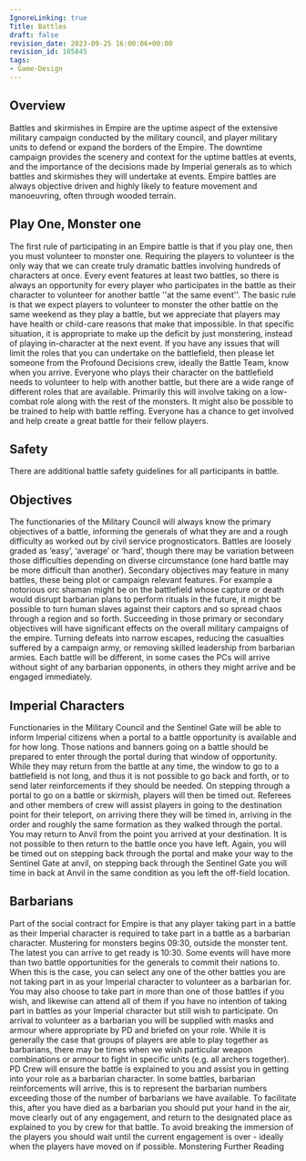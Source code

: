 ```yaml
---
IgnoreLinking: true
Title: Battles
draft: false
revision_date: 2023-09-25 16:00:06+00:00
revision_id: 105845
tags:
- Game-Design
---
```


## Overview
Battles and skirmishes in Empire are the uptime aspect of the extensive military campaign conducted by the military council, and player military units to defend or expand the borders of the Empire. The downtime campaign provides the scenery and context for the uptime battles at events, and the importance of the decisions made by Imperial generals as to which battles and skirmishes they will undertake at events.
Empire battles are always objective driven and highly likely to feature movement and manoeuvring, often through wooded terrain.
## Play One, Monster one
The first rule of participating in an Empire battle is that if you play one, then you must volunteer to monster one. Requiring the players to volunteer is the only way that we can create truly dramatic battles involving hundreds of characters at once.
Every event features at least two battles, so there is always an opportunity for every player who participates in the battle as their character to volunteer for another battle ''at the same event''.
The basic rule is that we expect players to volunteer to monster the other battle on the same weekend as they play a battle, but we appreciate that players may have health or child-care reasons that make that impossible. In that specific situation, it is appropriate to make up the deficit by just monstering, instead of playing in-character at the next event.
If you have any issues that will limit the roles that you can undertake on the battlefield, then please let someone from the Profound Decisions crew, ideally the Battle Team, know when you arrive. Everyone who plays their character on the battlefield needs to volunteer to help with another battle, but there are a wide range of different roles that are available. Primarily this will involve taking on a low-combat role along with the rest of the monsters. It might also be possible to be trained to help with battle reffing. Everyone has a chance to get involved and help create a great battle for their fellow players.
## Safety
There are additional battle safety guidelines for all participants in battle.
## Objectives
The functionaries of the Military Council will always know the primary objectives of a battle, informing the generals of what they are and a rough difficulty as worked out by civil service prognosticators. Battles are loosely graded as ‘easy’, ‘average’ or ‘hard’, though there may be variation between those difficulties depending on diverse circumstance (one hard battle may be more difficult than another). Secondary objectives may feature in many battles, these being plot or campaign relevant features. For example a notorious orc shaman might be on the battlefield whose capture or death would disrupt barbarian plans to perform rituals in the future, it might be possible to turn human slaves against their captors and so spread chaos through a region and so forth. Succeeding in those primary or secondary objectives will have significant effects on the overall military campaigns of the empire. Turning defeats into narrow escapes, reducing the casualties suffered by a campaign army, or removing skilled leadership from barbarian armies.
Each battle will be different, in some cases the PCs will arrive without sight of any barbarian opponents, in others they might arrive and be engaged immediately.
## Imperial Characters
Functionaries in the Military Council and the Sentinel Gate will be able to inform Imperial citizens when a portal to a battle opportunity is available and for how long.
Those nations and banners going on a battle should be prepared to enter through the portal during that window of opportunity. While they may return from the battle at any time, the window to go to a battlefield is not long, and thus it is not possible to go back and forth, or to send later reinforcements if they should be needed.
On stepping through a portal to go on a battle or skirmish, players will then be timed out. Referees and other members of crew will assist players in going to the destination point for their teleport, on arriving there they will be timed in, arriving in the order and roughly the same formation as they walked through the portal.
You may return to Anvil from the point you arrived at your destination. It is not possible to then return to the battle once you have left. Again, you will be timed out on stepping back through the portal and make your way to the Sentinel Gate at anvil, on stepping back through the Sentinel Gate you will time in back at Anvil in the same condition as you left the off-field location.
## Barbarians
Part of the social contract for Empire is that any player taking part in a battle as their Imperial character is required to take part in a battle as a barbarian character. Mustering for monsters begins 09:30, outside the monster tent. The latest you can arrive to get ready is 10:30.
Some events will have more than two battle opportunities for the generals to commit their nations to. When this is the case, you can select any one of the other battles you are not taking part in as your Imperial character to volunteer as a barbarian for. You may also choose to take part in more than one of those battles if you wish, and likewise can attend all of them if you have no intention of taking part in battles as your Imperial character but still wish to participate.
On arrival to volunteer as a barbarian you will be supplied with masks and armour where appropriate by PD and briefed on your role. While it is generally the case that groups of players are able to play together as barbarians, there may be times when we wish particular weapon combinations or armour to fight in specific units (e.g. all archers together). PD Crew will ensure the battle is explained to you and assist you in getting into your role as a barbarian character.
In some battles, barbarian reinforcements will arrive, this is to represent the barbarian numbers exceeding those of the number of barbarians we have available. To facilitate this, after you have died as a barbarian you should put your hand in the air, move clearly out of any engagement, and return to the designated place as explained to you by crew for that battle. To avoid breaking the immersion of the players you should wait until the current engagement is over - ideally when the players have moved on if possible.
Monstering Further Reading